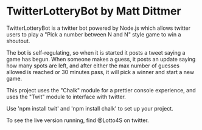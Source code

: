 # TwitterLotteryBot by Matt Dittmer

TwitterLotteryBot is a twitter bot powered by Node.js which allows twitter
users to play a "Pick a number between N and N" style game to win a shoutout.

The bot is self-regulating, so when it is started it posts a tweet saying
a game has begun. When someone makes a guess, it posts an update saying
how many spots are left, and after either the max number of guesses allowed
is reached or 30 minutes pass, it will pick a winner and start a new game.

This project uses the "Chalk" module for a prettier console experience,
and uses the "Twit" module to interface with twitter.

Use 'npm install twit' and 'npm install chalk' to set up your project.

To see the live version running, find @Lotto4S on twitter.
